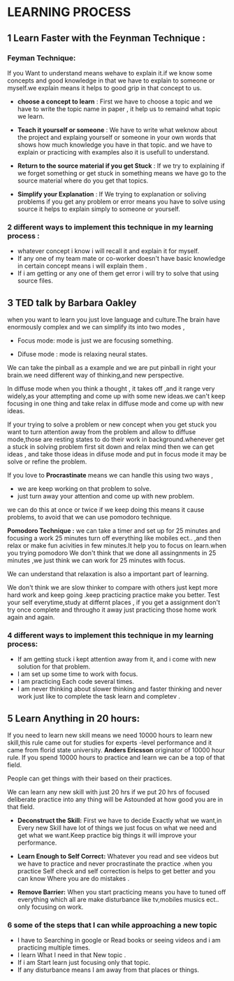 # LEARNING PROCESS

## 1 Learn Faster with the Feynman Technique :

### Feyman Technique:
If you Want to understand means wehave to explain it.if we know some concepts and good knowledge in that  we have to explain to someone or myself.we explain means it helps to good grip in that concept to us.
*  **choose a concept to learn** :
 First we have to choose a topic and we have to write the topic name in paper , it help us to remaind what topic we learn.
* **Teach it yourself or someone** :
 We have to write what weknow about the project and explaing yourself or someone in your own words that shows how much knowledge you have in that topic.
 and we have to explain or practicing with examples also it is usefull to understand.

* **Return to the source material if you get Stuck** :
 If we try to explaining if we forget something or get stuck in something means we have go to the source material where do you get that topics.

* **Simplify your Explanation** :
 If We trying to explanation or soliving problems if you get any problem or error means you have to solve using source it helps to explain simply to someone or yourself.

### 2 different ways to implement this technique in my learning process :

* whatever concept i know i will recall it and explain it for myself.
* If any one of my team mate or co-worker doesn't have basic knowledge in certain concept means i will explain them .
* If i am getting or any one of them get error i will try to solve that using source files.

## 3 TED talk by Barbara Oakley

when you want to learn you just love language and culture.The brain have enormously complex and we can simplify its into two modes ,
* Focus mode:
 mode is just we are focusing something.

* Difuse mode :
mode is relaxing neural states.

We can take the pinball  as a example and we are put pinball in right your brain.we need different way of thinking,and new perspective.


In diffuse mode when you think a thought , it takes off ,and it range very widely,as your attempting and come up with some new ideas.we  can't keep focusing in one thing and take relax in diffuse mode and come up with new ideas.

If your trying to solve a problem or new concept when you get stuck  you want to turn attention away from the problem and allow to diffuse mode,those are resting states to do their work in background.whenever get a stuck in solving problem first sit down and relax mind then we can get ideas , and take those ideas in difuse mode and put in focus mode it may be solve or refine  the problem.

If you love to **Procrastinate** means we can handle this using two ways ,
* we are keep working on that problem to solve.
* just turn away your attention and come up with new problem.

we can do this  at once  or twice if we keep doing this means it cause problems, to avoid that we can use pomodoro technique.

**Pomodoro Technique :** we can take a timer and set up for 25 minutes and focusing a work 25 minutes turn off everything like mobiles ect.. ,and then relax or make fun acivities in few minutes.It help you to focus on learn.when you trying pomodoro We don't think that we done all assingnments in 25 minutes ,we just think we can work for 25 minutes with focus.

We can understand that relaxation is also a important  part of learning.

We don't think we are slow thinker to compare with others just kept more hard work and keep going .keep practicing practice make you better. 
Test your self everytime,study at differnt places , if you get a assignment don't try once complete and througho it away just practicing those home work again  and again. 


### 4 different ways to implement this technique in my learning process:

* If am getting stuck i kept attention away from it, and i come with new solution for that problem.
* I am set up some time to work with focus.
* I am practicing Each code several times.
* I am never thinking about slower thinking and faster thinking and never work just like to complete the task learn and completev .

## 5 Learn Anything in 20 hours:
If you need to learn new skill means we need 10000 hours to learn new skill,this rule came out for studies for experts -level performance and it came from florid state university. **Anders Ericsson** originator of 10000 hour rule. If you spend 10000 hours to practice and learn we can be a top of that field.

People can get things with their based on their practices.

We can learn any new skill with just 20 hrs if we put 20 hrs of focused deliberate practice into any thing will be Astounded at how good you are in that field.

* **Deconstruct the Skill:**
First we have to decide Exactly what we want,in Every new Skill have lot of things we just focus on what we need and get what we want.Keep practice big things it will improve your performance.

* **Learn Enough to Self Correct:**
Whatever you read and see videos but we have to practice  and never procrastinate the practice .when you practice Self check and self correction is helps to get better and you can know Where you are do mistakes .

* **Remove Barrier:**
When you start practicing means you have to tuned off everything which all are make disturbance like tv,mobiles musics ect.. only focusing on work.

### 6 some of the steps that I can while approaching a new topic

* I have to Searching in google or Read books or seeing videos and i am practicing multiple times.
* I learn What I need  in that New topic .
* If i am Start learn just focusing only that topic.
* If any disturbance means I am away from that places or things.






